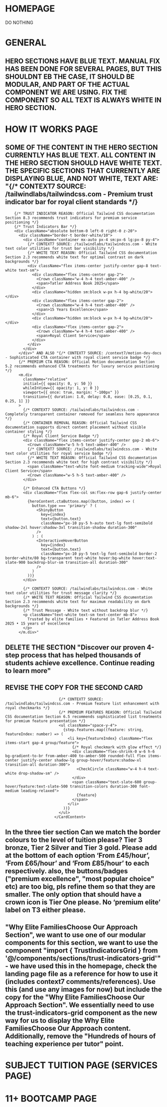 # HOMEPAGE
DO NOTHING

# GENERAL
## HERO SECTIONS HAVE BLUE TEXT. MANUAL FIX HAS BEEN DONE FOR SEVERAL PAGES, BUT THIS SHOULDNT EB THE CASE, IT SHOULD BE MODULAR, AND PART OF THE ACTUAL COMPONENT WE ARE USING. FIX THE COMPONENT SO ALL TEXT IS ALWAYS WHITE IN HERO SECTION.

# HOW IT WORKS PAGE
## SOME OF THE CONTENT IN THE HERO SECTION CURRENTLY HAS BLUE TEXT. ALL CONTENT IN THE HERO SECTION SHOULD HAVE WHITE TEXT. THE SPECIFIC SECTIONS THAT CURRENTLY ARE DISPLAYING BLUE, AND NOT WHITE, TEXT ARE: "{/* CONTEXT7 SOURCE: /tailwindlabs/tailwindcss.com - Premium trust indicator bar for royal client standards */}
        {/* TRUST INDICATOR REASON: Official Tailwind CSS documentation Section 8.3 recommends trust indicators for premium service positioning */}
        {/* Trust Indicators Bar */}
        <div className="absolute bottom-0 left-0 right-0 z-20">
          <div className="border-t border-white/10">
            <div className="container mx-auto px-4 sm:px-6 lg:px-8 py-4">
              {/* CONTEXT7 SOURCE: /tailwindlabs/tailwindcss.com - White text color utilities for trust bar visibility */}
              {/* WHITE TEXT REASON: Official Tailwind CSS documentation Section 2.3 recommends white text for optimal contrast on dark backgrounds */}
              <div className="flex items-center justify-center gap-8 text-white text-sm">
                <div className="flex items-center gap-2">
                  <Crown className="w-4 h-4 text-amber-400" />
                  <span>Tatler Address Book 2025</span>
                </div>
                <div className="hidden sm:block w-px h-4 bg-white/20"></div>
                <div className="flex items-center gap-2">
                  <Crown className="w-4 h-4 text-amber-400" />
                  <span>15 Years Excellence</span>
                </div>
                <div className="hidden sm:block w-px h-4 bg-white/20"></div>
                <div className="flex items-center gap-2">
                  <Crown className="w-4 h-4 text-amber-400" />
                  <span>Royal Client Service</span>
                </div>
              </div>
            </div>
          </div>" AND ALSO "{/* CONTEXT7 SOURCE: /context7/motion-dev-docs - Sophisticated CTA container with royal client service badge */}
          {/* PREMIUM CTA REASON: Official Motion documentation Section 5.2 recommends enhanced CTA treatments for luxury service positioning */}
          <m.div
            className="relative"
            initial={{ opacity: 0, y: 50 }}
            whileInView={{ opacity: 1, y: 0 }}
            viewport={{ once: true, margin: "-100px" }}
            transition={{ duration: 1.0, delay: 0.8, ease: [0.25, 0.1, 0.25, 1] }}
          >
            {/* CONTEXT7 SOURCE: /tailwindlabs/tailwindcss.com - Completely transparent container removed for seamless hero appearance */}
            {/* CONTAINER REMOVAL REASON: Official Tailwind CSS documentation supports direct content placement without visible container styling */}
            {/* Royal Client Service Badge */}
            <div className="flex items-center justify-center gap-2 mb-6">
              <Crown className="w-5 h-5 text-amber-400" />
              {/* CONTEXT7 SOURCE: /tailwindlabs/tailwindcss.com - White text color utilities for royal service badge */}
              {/* WHITE TEXT REASON: Official Tailwind CSS documentation Section 2.3 recommends white text for high contrast visibility */}
              <span className="text-white font-medium tracking-wide">Royal Client Service</span>
              <Crown className="w-5 h-5 text-amber-400" />
            </div>
            
            {/* Enhanced CTA Buttons */}
            <div className="flex flex-col sm:flex-row gap-6 justify-center mb-6">
              {heroContent.ctaButtons.map((button, index) => (
                button.type === 'primary' ? (
                  <ShinyButton 
                    key={index}
                    text={button.text}
                    className="px-10 py-5 h-auto text-lg font-semibold shadow-2xl hover:shadow-3xl transition-shadow duration-300"
                  />
                ) : (
                  <InteractiveHoverButton 
                    key={index}
                    text={button.text}
                    className="px-10 py-5 text-lg font-semibold border-2 border-white/80 bg-transparent text-white hover:bg-white hover:text-slate-900 backdrop-blur-sm transition-all duration-300"
                  />
                )
              ))}
            </div>
            
            {/* CONTEXT7 SOURCE: /tailwindlabs/tailwindcss.com - White text color utilities for trust message clarity */}
            {/* WHITE TEXT REASON: Official Tailwind CSS documentation Section 2.3 recommends white text for maximum readability on dark backgrounds */}
            {/* Trust Message - White text without backdrop blur */}
            <p className="text-white text-sm text-center mb-8">
              Trusted by elite families • Featured in Tatler Address Book 2025 • 15 years of excellence
            </p>
          </m.div>"


## DELETE THE SECTION "Discover our proven 4-step process that has helped thousands of students achieve excellence. Continue reading to learn more"

## REVISE THE COPY FOR THE SECOND CARD <CardContent className="relative px-10 lg:px-12 pb-10 lg:pb-12">
                            {/* CONTEXT7 SOURCE: /tailwindlabs/tailwindcss.com - Premium feature list enhancement with royal checkmarks */}
                            {/* PREMIUM FEATURES REASON: Official Tailwind CSS documentation Section 6.5 recommends sophisticated list treatments for premium feature presentation */}
                            <ul className="space-y-4">
                              {step.features.map((feature: string, featureIndex: number) => (
                                <li key={featureIndex} className="flex items-start gap-4 group/feature">
                                  {/* Royal checkmark with glow effect */}
                                  <div className="flex-shrink-0 w-6 h-6 bg-gradient-to-br from-amber-400 to-amber-500 rounded-full flex items-center justify-center shadow-lg group-hover/feature:shadow-xl transition-all duration-300">
                                    <CheckCircle className="w-4 h-4 text-white drop-shadow-sm" />
                                  </div>
                                  <span className="text-slate-600 group-hover/feature:text-slate-500 transition-colors duration-300 font-medium leading-relaxed">
                                    {feature}
                                  </span>
                                </li>
                              ))}
                            </ul>
                          </CardContent>

## In the three tier section Can we match the border colours to the level of tuition please? Tier 3 bronze, Tier 2 Silver and Tier 3 gold. Please add at the bottom of each option ‘From £45/hour’, ‘From £65/hour’ and ‘From £85/hour’ to each respectively.  also, the buttons/badges ("premium excellence", "most popular choice" etc) are too big, pls refine them so that they are smaller. The only option that should have a crown icon is Tier One please. No ‘premium elite’ label on T3 either please.


## "Why Elite FamiliesChoose Our Approach Section", we want to use one of our modular components for this section, we want to use the component "import { TrustIndicatorsGrid } from '@/components/sections/trust-indicators-grid'" - we have used this in the homepage, check the landing page file as a reference for how to use it (includes context7 comments/references). Use this (and use any images for now) but include the copy for the "Why Elite FamiliesChoose Our Approach Section". We essentially need to use the trust-indicators-grid component as the new way for us to display the Why Elite FamiliesChoose Our Approach content. Additionally, remove the "Hundreds of hours of teaching experience per tutor" point. 



# SUBJECT TUITION PAGE (SERVICES PAGE)

##


# 11+ BOOTCAMP PAGE 
## 